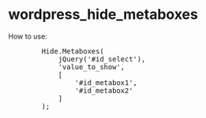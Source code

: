 # wordpress_hide_metaboxes

How to use:

<pre>
		Hide.Metaboxes(
			jQuery('#id_select'),
			'value_to_show',
			[
				'#id_metabox1',
				'#id_metabox2'
			]
		);
</pre>
